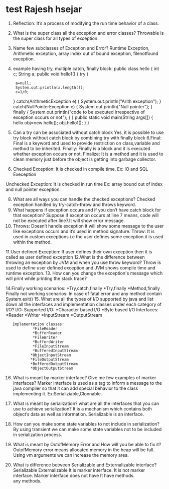 # test Rajesh hsejar
1. Reflection:
It’s a process of modifying the run time behavior of a class.
2. What is the super class all the exception and error classes?
Throwable is the super class for all types of exception.
3. Name few subclasses of Exception and Error?
Runtime Exception, Arithmetic exception, array index out of bound exception, filenotfound exception.

4. example having try, multiple catch, finally block:
public class hello {
	int c;
	String a;
	public void hello1()
	{
		try
		{
		
		a=null;
		System.out.println(a.length());
		c=1/0;
	}
		catch(ArithmeticException e)
		{
			System.out.println("Arith exception");
		}
		catch(NullPointerException e)
		{
			System.out.println("Null pointer");
		}
		finally
		{
			System.out.println("code to be executed irrespective of exception occurs or not");
		}
	}
public static void main(String args[])
{
hello obj=new hello();
	obj.hello1();
}
}
5. Can a try can be associated without catch block
	Yes, it is possible to use try block without catch block by combining try with finally block
6.Final:
        Final is a keyword and used to provide restriction on class,variable and method to be inherited.
Finally:
       Finally is a block and it is executed whether exception occurs or not.
Finalize:
       It is a method and it is used to clean memory just before the object is getting into garbage collector.
7. Checked Exception:
It is checked in compile time. Ex: IO and SQL Exeception
		
Unchecked Exception:
            It is checked in run time Ex: array bound out of index and null pointer exception.

8. What are all ways you can handle the checked exceptions?
	Checked exception handled by try-catch-throw and throws keyword.
9. What happens if exception occurs and if you don’t have catch block for that exception?
	Suppose if exception occurs at line 7 means, code will not be executed after line7.It will show error message.
10. Throws:
	Doesn’t handle exception it will show some message to the user like exceptions occurs and it’s used in method signature.
Throw:
	It is used in custom exceptions i.e the user defines some exception.it is used within the method.

11.User defined Exception:
If user defines their own exception then it is called as user defined exception
12.What is the difference between throwing an exception by JVM and when you use throw keyword?
	Throw is used to define user defined exception and JVM shows compile time and runtime exception.
13. How can you change the exception's message which will print while printing the stack trace?
	
14.Finally working scenarios:
	*Try,catch,finally
	*Try,finally
	*Method,finally
Finally not working scenarios:
	In case of fatal error and any method contain System.exit() 
15. What are all the types of I/O supported by java and list down all the interfaces and implementation classes under each category of I/O?
I/O:
        Supported I/O:
              *Character based I/O
              *Byte based I/O
       Interfaces:
                *Reader
                *Writer
                *InputStream
                *OutputStream

       Implementation classes:
                *FileReader
                *BufferReader 
                *FileWriter
                *BufferdWriter
                *FileInputStream
                *BufferedInputStream
               *ObjectInputStream
               *FileOutputStream
               *BufferedOutputStream
               *ObjectOutputStream
               
16. What is meant by marker interface? Give me few examples of marker interfaces?
	Marker interface is used as a tag to inform a message to the java compiler so that it can add special behavior to the class implementing it.
Ex:Serializiable,Clonnable.
17. What is meant by serialization? what are all the interfaces that you can use to achieve serialization?
            It is a mechanism which contains both object’s data as well as information. Serializable is an interface.                                                                                                
18. How can you make some state variables to not include in serialization?
	By using transient we can make some state variables not  to be included in serialization process.
19. What is meant by OutofMemory Error and How will you be able to fix it?
	OutofMemory error means allocated memory in the heap will be full. Using vm arguments we can increase the memory area.

20. What is difference between Serializable and Externalizable interface?
	Serializable                                                                  Externalizable
        It is marker interface.                                                  It is not marker interface.
        Marker interface does not have                                   It have methods.                                                        
        any methods.        

